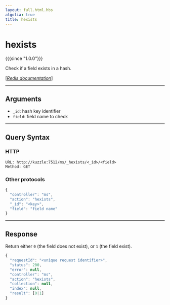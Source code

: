 ```yaml
---
layout: full.html.hbs
algolia: true
title: hexists
---
```


# hexists

{{{since "1.0.0"}}}

Check if a field exists in a hash.

[[_Redis documentation_]](https://redis.io/commands/hexists)

---

## Arguments

* `_id`: hash key identifier
* `field`: field name to check

---

## Query Syntax

### HTTP

```http
URL: http://kuzzle:7512/ms/_hexists/<_id>/<field>
Method: GET
```

### Other protocols

```js
{
  "controller": "ms",
  "action": "hexists",
  "_id": "<key>",
  "field": "field name"
}
```

---

## Response

Return either `0` (the field does not exist), or `1` (the field exist).

```javascript
{
  "requestId": "<unique request identifier>",
  "status": 200,
  "error": null,
  "controller": "ms",
  "action": "hexists",
  "collection": null,
  "index": null,
  "result": [0|1]
}
```
